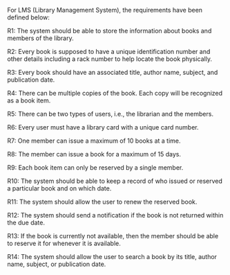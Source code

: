 



For LMS (Library Management System), the requirements have been defined below:

R1: The system should be able to store the information about books and members of the library.

R2: Every book is supposed to have a unique identification number and other details including a rack number to help locate the book physically.

R3: Every book should have an associated title, author name, subject, and publication date.

R4: There can be multiple copies of the book. Each copy will be recognized as a book item.

R5: There can be two types of users, i.e., the librarian and the members.

R6: Every user must have a library card with a unique card number.

R7: One member can issue a maximum of 10 books at a time.

R8: The member can issue a book for a maximum of 15 days.

R9: Each book item can only be reserved by a single member.

R10: The system should be able to keep a record of who issued or reserved a particular book and on which date.

R11: The system should allow the user to renew the reserved book.

R12: The system should send a notification if the book is not returned within the due date.

R13: If the book is currently not available, then the member should be able to reserve it for whenever it is available.

R14: The system should allow the user to search a book by its title, author name, subject, or publication date.



